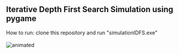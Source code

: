 <h2> Iterative Depth First Search Simulation using pygame</h2>
How to run: clone this repository and run "simulationIDFS.exe"
<br/>
<br/>
<img src="./Assets/demo.gif" alt="animated" />

